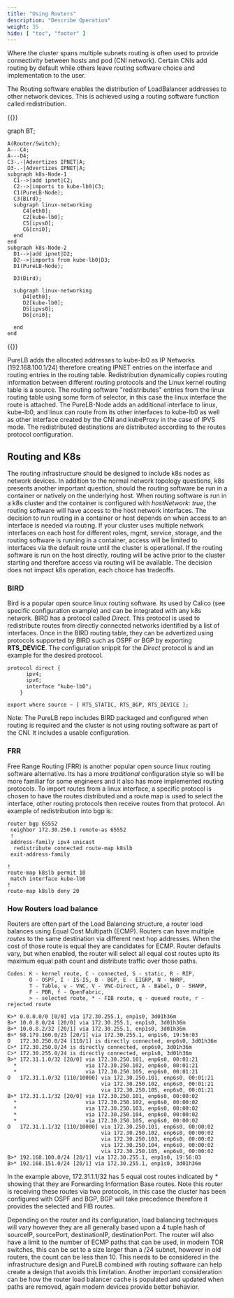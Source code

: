 ```yaml
---
title: "Using Routers"
description: "Describe Operation"
weight: 35
hide: [ "toc", "footer" ]
---
```



Where the cluster spans multiple subnets routing is often used to provide connectivity between hosts and pod (CNI network).  Certain CNIs add routing by default while others leave routing software choice and implementation to the user. 

The Routing software enables the distribution of LoadBalancer addresses to other network devices.  This is achieved using a routing software function called redistribution.

{{<mermaid align="center">}}

  graph BT;
    
    A(Router/Switch);
    A---C4;
    A---D4;
    C3-.-|Advertizes IPNET|A;
    D3-.-|Advertizes IPNET|A;
    subgraph k8s-Node-1
      C1-->|add ipnet|C2;
      C2-->|imports to kube-lb0|C3;
      C1(PureLB-Node);  
      C3(Bird);
      subgraph linux-networking
         C4[eth0];
         C2[kube-lb0];
         C5[ipvs0];
         C6[cni0];
      end
    end
    subgraph k8s-Node-2
      D1-->|add ipnet|D2;
      D2-->|imports from kube-lb0|D3;
      D1(PureLB-Node);
      
      D3(Bird);
     
      subgraph linux-networking
         D4[eth0];
         D2[kube-lb0];
         D5[ipvs0];
         D6[cni0];

      end
    end
   

{{</mermaid>}}

PureLB adds the allocated addresses to kube-lb0 as IP Networks (192.168.100.1/24) therefore creating IPNET entries on the interface and routing entries in the routing table.  Redistribution dynamically copies routing information between different routing protocols and the Linux kernel routing table is a source.  The routing software "redistributes" entries from the linux routing table using some form of selector, in this case the linux interface the route is attached.  The PureLB-Node adds an additional interface to linux, kube-lb0, and linux can route from its other interfaces to kube-lb0 as well as other interface created by the CNI and kubeProxy in the case of IPVS mode.  The redistributed destinations are distributed according to the routes protocol configuration.


## Routing and K8s
The routing infrastructure should be designed to include k8s nodes as network devices.  In addition to the normal network topology questions, k8s presents another important question, should the routing software be run in a container or natively on the underlying host.  When routing software is run in a k8s cluster and the container is configured with _hostNetwork: true_, the routing software will have access to the host network interfaces. The decision to run routing in a container or host depends on when access to an interface is needed via routing.  If your cluster uses multiple network interfaces on each host for different roles, mgmt, service, storage, and the routing software is running in a container, access will be limited to interfaces via the default route until the cluster is operational.  If the routing software is run on the host directly, routing will be active prior to the cluster starting and therefore access via routing will be available.  The decision does not impact k8s operation, each choice has tradeoffs.


### BIRD
Bird is a popular open source linux routing software.  Its used by Calico (see specific configuration example) and can be integrated with any k8s network.   BIRD has a protocol called _Direct_.  This protocol is used to redistribute routes from directly connected networks identified by a list of interfaces.  Once in the BIRD routing table, they can be advertized using protocols supported by BIRD such as OSPF or BGP by exporting **RTS_DEVICE**.  The configuration snippit for the _Direct_ protocol is and an example for the desired protocol.

```plaintext
protocol direct {
      ipv4;
      ipv6;
      interface "kube-lb0";
    }

export where source ~ [ RTS_STATIC, RTS_BGP, RTS_DEVICE ];
```
Note:  The PureLB repo includes BIRD packaged and configured when routing is required and the cluster is not using routing software as part of the CNI.  It includes a usable configuration.


### FRR
Free Range Routing (FRR) is another popular open source linux routing software alternative.  Its has a more _traditional_ configuration style so will be more familiar for some engineers  and it also has more implemented routing protocols.  To import routes from a linux interface, a specific protocol is chosen to have the routes distributed and a route map is used to select the interface,  other routing protocols then receive routes from that protocol.  An example of redistribution into bgp is:

```plaintext
router bgp 65552
 neighbor 172.30.250.1 remote-as 65552
 !
 address-family ipv4 unicast
  redistribute connected route-map k8slb
 exit-address-family

!
route-map k8slb permit 10
 match interface kube-lb0
!
route-map k8slb deny 20
```

### How Routers load balance
Routers are often part of the Load Balancing structure, a router load balances using Equal Cost Multipath (ECMP).  Routers can have multiple _routes_ to the same destination via different next hop addresses.  When the cost of those route is equal they are candidates for ECMP.  Router defaults vary, but when enabled, the router will select all equal cost routes upto its maximum equal path count and distribute traffic over those paths.

```plaintext
Codes: K - kernel route, C - connected, S - static, R - RIP,
       O - OSPF, I - IS-IS, B - BGP, E - EIGRP, N - NHRP,
       T - Table, v - VNC, V - VNC-Direct, A - Babel, D - SHARP,
       F - PBR, f - OpenFabric,
       > - selected route, * - FIB route, q - queued route, r - rejected route

K>* 0.0.0.0/0 [0/0] via 172.30.255.1, enp1s0, 3d01h36m
B>* 10.0.8.0/24 [20/0] via 172.30.255.1, enp1s0, 3d01h36m
B>* 10.0.8.2/32 [20/1] via 172.30.255.1, enp1s0, 3d01h36m
B>* 98.179.160.0/23 [20/1] via 172.30.255.1, enp1s0, 19:56:03
O   172.30.250.0/24 [110/1] is directly connected, enp6s0, 3d01h36m
C>* 172.30.250.0/24 is directly connected, enp6s0, 3d01h36m
C>* 172.30.255.0/24 is directly connected, enp1s0, 3d01h36m
B>* 172.31.1.0/32 [20/0] via 172.30.250.101, enp6s0, 00:01:21
  *                      via 172.30.250.102, enp6s0, 00:01:21
  *                      via 172.30.250.105, enp6s0, 00:01:21
O   172.31.1.0/32 [110/10000] via 172.30.250.101, enp6s0, 00:01:21
                              via 172.30.250.102, enp6s0, 00:01:21
                              via 172.30.250.105, enp6s0, 00:01:21
B>* 172.31.1.1/32 [20/0] via 172.30.250.101, enp6s0, 00:00:02
  *                      via 172.30.250.102, enp6s0, 00:00:02
  *                      via 172.30.250.103, enp6s0, 00:00:02
  *                      via 172.30.250.104, enp6s0, 00:00:02
  *                      via 172.30.250.105, enp6s0, 00:00:02
O   172.31.1.1/32 [110/10000] via 172.30.250.101, enp6s0, 00:00:02
                              via 172.30.250.102, enp6s0, 00:00:02
                              via 172.30.250.103, enp6s0, 00:00:02
                              via 172.30.250.104, enp6s0, 00:00:02
                              via 172.30.250.105, enp6s0, 00:00:02
B>* 192.168.100.0/24 [20/1] via 172.30.255.1, enp1s0, 19:56:03
B>* 192.168.151.0/24 [20/1] via 172.30.255.1, enp1s0, 3d01h36m
```

In the example above, 172.31.1.1/32 has 5 equal cost routes indicated by _*_ showing that they are Forwarding Information Base routes.  Note this router is receiving these routes via two protocols, in this case the cluster has been configured with OSPF and BGP, BGP will take precedence therefore it provides the selected and FIB routes.

Depending on the router and its configuration, load balancing techniques will vary however they are all generally based upon a 4 tuple hash of sourceIP, sourcePort, destinationIP, destinationPort.  The router will also have a limit to the number of ECMP paths that can be used, in modern TOR switches, this can be set to a size larger than a /24 subnet, however in old routers, the count can be less than 10.  This needs to be considered in the infrastructure design and PureLB combined with routing software can help create a design that avoids this limitation.  Another important consideration can be how the router load balancer cache is populated and updated when paths are removed, again modern devices provide better behavior.



